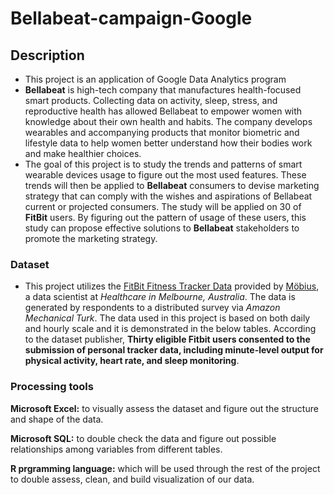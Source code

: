 # Bellabeat-campaign-Google
## Description
- This project is an application of Google Data Analytics program
- **Bellabeat** is high-tech company that manufactures health-focused smart products. Collecting data on activity, sleep, stress, and reproductive health has allowed Bellabeat to empower women with knowledge about their own health and habits. The company develops wearables and accompanying products that monitor biometric and lifestyle data to help women better understand how their bodies work and make healthier choices.
- The goal of this project is to study the trends and patterns of smart wearable devices usage to figure out the most used features. These trends will then be applied to **Bellabeat** consumers to devise marketing strategy that can comply with the wishes and aspirations of Bellabeat current or projected consumers. The study will be applied on 30 of **FitBit** users. By figuring out the pattern of usage of these users, this study can propose effective solutions to **Bellabeat** stakeholders to promote the marketing strategy.
### Dataset
- This project utilizes the <a href='https://www.kaggle.com/datasets/arashnic/fitbit'>FitBit Fitness Tracker Data</a> provided by <a href='https://www.kaggle.com/arashnic'>Möbius</a>, a data scientist at *Healthcare in Melbourne, Australia*. The data is generated by respondents to a distributed survey via *Amazon Mechanical Turk*. The data used in this project is based on both daily and hourly scale and it is demonstrated in the below tables. According to the dataset publisher, **Thirty eligible Fitbit users consented to the submission of personal tracker data, including minute-level output for physical activity, heart rate, and sleep monitoring**.
### Processing tools
**Microsoft Excel:** to visually assess the dataset and figure out the structure and shape of the data.

**Microsoft SQL:** to double check the data and figure out possible relationships among variables from different tables.

**R prgramming language:** which will be used through the rest of the project to double assess, clean, and build visualization of our data.
